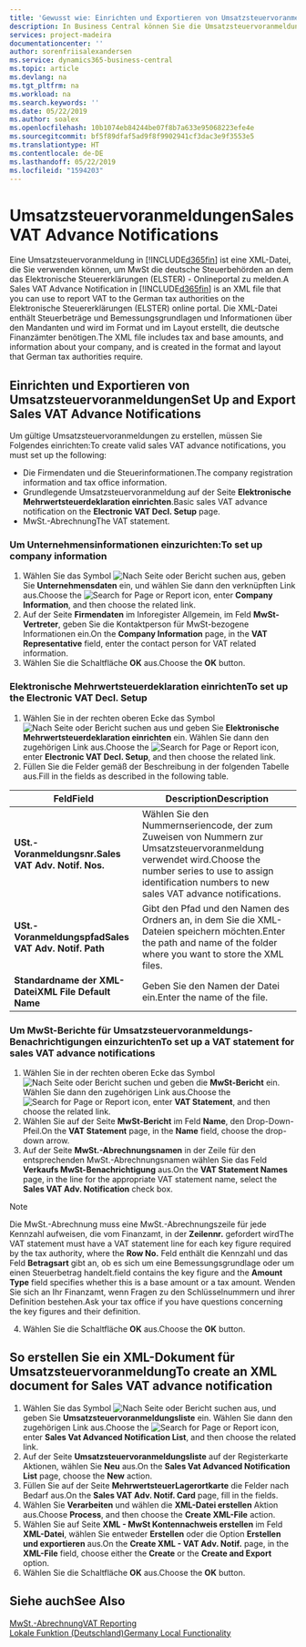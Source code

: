 ```yaml
---
title: 'Gewusst wie: Einrichten und Exportieren von Umsatzsteuervoranmeldungen'
description: In Business Central können Sie die Umsatzsteuervoranmeldungsdatei-Benachrichtigung elektronisch an das Portal übermitteln.
services: project-madeira
documentationcenter: ''
author: sorenfriisalexandersen
ms.service: dynamics365-business-central
ms.topic: article
ms.devlang: na
ms.tgt_pltfrm: na
ms.workload: na
ms.search.keywords: ''
ms.date: 05/22/2019
ms.author: soalex
ms.openlocfilehash: 10b1074eb84244be07f8b7a633e95068223efe4e
ms.sourcegitcommit: bf5f89dfaf5ad9f8f9902941cf3dac3e9f3553e5
ms.translationtype: HT
ms.contentlocale: de-DE
ms.lasthandoff: 05/22/2019
ms.locfileid: "1594203"
---
```

# <a name="sales-vat-advance-notifications"></a><span data-ttu-id="08f9f-103">Umsatzsteuervoranmeldungen</span><span class="sxs-lookup"><span data-stu-id="08f9f-103">Sales VAT Advance Notifications</span></span>  
<span data-ttu-id="08f9f-104">Eine Umsatzsteuervoranmeldung in [!INCLUDE[d365fin](../../includes/d365fin_md.md)] ist eine XML-Datei, die Sie verwenden können, um MwSt die deutsche Steuerbehörden an dem das Elektronische Steuererklärungen (ELSTER) - Onlineportal zu melden.</span><span class="sxs-lookup"><span data-stu-id="08f9f-104">A Sales VAT Advance Notification in [!INCLUDE[d365fin](../../includes/d365fin_md.md)] is an XML file that you can use to report VAT to the German tax authorities on the Elektronische Steuererklärungen (ELSTER) online portal.</span></span> <span data-ttu-id="08f9f-105">Die XML-Datei enthält Steuerbeträge und Bemessungsgrundlagen und Informationen über den Mandanten und wird im Format und im Layout erstellt, die deutsche Finanzämter benötigen.</span><span class="sxs-lookup"><span data-stu-id="08f9f-105">The XML file includes tax and base amounts, and information about your company, and is created in the format and layout that German tax authorities require.</span></span>    

## <a name="set-up-and-export-sales-vat-advance-notifications"></a><span data-ttu-id="08f9f-106">Einrichten und Exportieren von Umsatzsteuervoranmeldungen</span><span class="sxs-lookup"><span data-stu-id="08f9f-106">Set Up and Export Sales VAT Advance Notifications</span></span>
<span data-ttu-id="08f9f-107">Um gültige Umsatzsteuervoranmeldungen zu erstellen, müssen Sie Folgendes einrichten:</span><span class="sxs-lookup"><span data-stu-id="08f9f-107">To create valid sales VAT advance notifications, you must set up the following:</span></span>  

- <span data-ttu-id="08f9f-108">Die Firmendaten und die Steuerinformationen.</span><span class="sxs-lookup"><span data-stu-id="08f9f-108">The company registration information and tax office information.</span></span>  
- <span data-ttu-id="08f9f-109">Grundlegende Umsatzsteuervoranmeldung auf der Seite **Elektronische Mehrwertsteuerdeklaration einrichten**.</span><span class="sxs-lookup"><span data-stu-id="08f9f-109">Basic sales VAT advance notification on the **Electronic VAT Decl. Setup** page.</span></span>
- <span data-ttu-id="08f9f-110">MwSt.-Abrechnung</span><span class="sxs-lookup"><span data-stu-id="08f9f-110">The VAT statement.</span></span>  

### <a name="to-set-up-company-information"></a><span data-ttu-id="08f9f-111">Um Unternehmensinformationen einzurichten:</span><span class="sxs-lookup"><span data-stu-id="08f9f-111">To set up company information</span></span>  
1. <span data-ttu-id="08f9f-112">Wählen Sie das Symbol ![Nach Seite oder Bericht suchen](../../media/ui-search/search_small.png "Symbol \"Nach Seite oder Bericht suchen\"") aus, geben Sie **Unternehmensdaten** ein, und wählen Sie dann den verknüpften Link aus.</span><span class="sxs-lookup"><span data-stu-id="08f9f-112">Choose the ![Search for Page or Report](../../media/ui-search/search_small.png "Search for Page or Report icon") icon, enter **Company Information**, and then choose the related link.</span></span>  
2. <span data-ttu-id="08f9f-113">Auf der Seite **Firmendaten** im Inforegister Allgemein, im Feld **MwSt-Vertreter**, geben Sie die Kontaktperson für MwSt-bezogene Informationen ein.</span><span class="sxs-lookup"><span data-stu-id="08f9f-113">On the **Company Information** page, in the **VAT Representative** field, enter the contact person for VAT related information.</span></span>  
3. <span data-ttu-id="08f9f-114">Wählen Sie die Schaltfläche **OK** aus.</span><span class="sxs-lookup"><span data-stu-id="08f9f-114">Choose the **OK** button.</span></span>  

### <a name="to-set-up-the-electronic-vat-decl-setup"></a><span data-ttu-id="08f9f-115">Elektronische Mehrwertsteuerdeklaration einrichten</span><span class="sxs-lookup"><span data-stu-id="08f9f-115">To set up the Electronic VAT Decl. Setup</span></span>
1. <span data-ttu-id="08f9f-116">Wählen Sie in der rechten oberen Ecke das Symbol ![Nach Seite oder Bericht suchen](../../media/ui-search/search_small.png "Nach Seite oder Bericht suchen") aus und geben Sie **Elektronische Mehrwertsteuerdeklaration einrichten** ein. Wählen Sie dann den zugehörigen Link aus.</span><span class="sxs-lookup"><span data-stu-id="08f9f-116">Choose the ![Search for Page or Report](../../media/ui-search/search_small.png "Search for Page or Report icon") icon, enter **Electronic VAT Decl. Setup**, and then choose the related link.</span></span>
2. <span data-ttu-id="08f9f-117">Füllen Sie die Felder gemäß der Beschreibung in der folgenden Tabelle aus.</span><span class="sxs-lookup"><span data-stu-id="08f9f-117">Fill in the fields as described in the following table.</span></span>

|<span data-ttu-id="08f9f-118">Feld</span><span class="sxs-lookup"><span data-stu-id="08f9f-118">Field</span></span>|<span data-ttu-id="08f9f-119">Description</span><span class="sxs-lookup"><span data-stu-id="08f9f-119">Description</span></span>|
|-----|-----|
|<span data-ttu-id="08f9f-120">**USt.-Voranmeldungsnr.**</span><span class="sxs-lookup"><span data-stu-id="08f9f-120">**Sales VAT Adv. Notif. Nos.**</span></span>|<span data-ttu-id="08f9f-121">Wählen Sie den Nummernseriencode, der zum Zuweisen von Nummern zur Umsatzsteuervoranmeldung verwendet wird.</span><span class="sxs-lookup"><span data-stu-id="08f9f-121">Choose the number series to use to assign identification numbers to new sales VAT advance notifications.</span></span>|
|<span data-ttu-id="08f9f-122">**USt.-Voranmeldungspfad**</span><span class="sxs-lookup"><span data-stu-id="08f9f-122">**Sales VAT Adv. Notif. Path**</span></span>|<span data-ttu-id="08f9f-123">Gibt den Pfad und den Namen des Ordners an, in dem Sie die XML-Dateien speichern möchten.</span><span class="sxs-lookup"><span data-stu-id="08f9f-123">Enter the path and name of the folder where you want to store the XML files.</span></span>|
|<span data-ttu-id="08f9f-124">**Standardname der XML-Datei**</span><span class="sxs-lookup"><span data-stu-id="08f9f-124">**XML File Default Name**</span></span>|<span data-ttu-id="08f9f-125">Geben Sie den Namen der Datei ein.</span><span class="sxs-lookup"><span data-stu-id="08f9f-125">Enter the name of the file.</span></span>|

### <a name="to-set-up-a-vat-statement-for-sales-vat-advance-notifications"></a><span data-ttu-id="08f9f-126">Um MwSt-Berichte für Umsatzsteuervoranmeldungs-Benachrichtigungen einzurichten</span><span class="sxs-lookup"><span data-stu-id="08f9f-126">To set up a VAT statement for sales VAT advance notifications</span></span>  
1.  <span data-ttu-id="08f9f-127">Wählen Sie in der rechten oberen Ecke das Symbol ![Nach Seite oder Bericht suchen](../../media/ui-search/search_small.png "Nach Seite oder Bericht suchen") und geben die **MwSt-Bericht** ein. Wählen Sie dann den zugehörigen Link aus.</span><span class="sxs-lookup"><span data-stu-id="08f9f-127">Choose the ![Search for Page or Report](../../media/ui-search/search_small.png "Search for Page or Report icon") icon, enter **VAT Statement**, and then choose the related link.</span></span>  
2.  <span data-ttu-id="08f9f-128">Wählen Sie auf der Seite **MwSt-Bericht** im Feld **Name**, den Drop-Down-Pfeil.</span><span class="sxs-lookup"><span data-stu-id="08f9f-128">On the **VAT Statement** page, in the **Name** field, choose the drop-down arrow.</span></span>  
3.  <span data-ttu-id="08f9f-129">Auf der Seite **MwSt.-Abrechnungsnamen** in der Zeile für den entsprechenden MwSt.-Abrechnungsnamen wählen Sie das Feld **Verkaufs MwSt-Benachrichtigung** aus.</span><span class="sxs-lookup"><span data-stu-id="08f9f-129">On the **VAT Statement Names** page, in the line for the appropriate VAT statement name, select the **Sales VAT Adv. Notification** check box.</span></span>

> [!NOTE]  
 >  <span data-ttu-id="08f9f-130">Die MwSt.-Abrechnung muss eine MwSt.-Abrechnungszeile für jede Kennzahl aufweisen, die vom Finanzamt, in der **Zeilennr.** gefordert wird</span><span class="sxs-lookup"><span data-stu-id="08f9f-130">The VAT statement must have a VAT statement line for each key figure required by the tax authority, where the **Row No.**</span></span> <span data-ttu-id="08f9f-131">Feld enthält die Kennzahl und das Feld **Betragsart** gibt an, ob es sich um eine Bemessungsgrundlage oder um einen Steuerbetrag handelt.</span><span class="sxs-lookup"><span data-stu-id="08f9f-131">field contains the key figure and the **Amount Type** field specifies whether this is a base amount or a tax amount.</span></span> <span data-ttu-id="08f9f-132">Wenden Sie sich an Ihr Finanzamt, wenn Fragen zu den Schlüsselnummern und ihrer Definition bestehen.</span><span class="sxs-lookup"><span data-stu-id="08f9f-132">Ask your tax office if you have questions concerning the key figures and their definition.</span></span>

4. <span data-ttu-id="08f9f-133">Wählen Sie die Schaltfläche **OK** aus.</span><span class="sxs-lookup"><span data-stu-id="08f9f-133">Choose the **OK** button.</span></span>  

## <a name="to-create-an-xml-document-for-sales-vat-advance-notification"></a><span data-ttu-id="08f9f-134">So erstellen Sie ein XML-Dokument für Umsatzsteuervoranmeldung</span><span class="sxs-lookup"><span data-stu-id="08f9f-134">To create an XML document for Sales VAT advance notification</span></span>  
1. <span data-ttu-id="08f9f-135">Wählen Sie das Symbol ![Nach Seite oder Bericht suchen](../../media/ui-search/search_small.png "Symbol „Nach Seite oder Bericht suchen”") aus, und geben Sie **Umsatzsteuervoranmeldungsliste** ein. Wählen Sie dann den zugehörigen Link aus.</span><span class="sxs-lookup"><span data-stu-id="08f9f-135">Choose the ![Search for Page or Report](../../media/ui-search/search_small.png "Search for Page or Report icon") icon, enter **Sales Vat Advanced Notification List**, and then choose the related link.</span></span>  
2. <span data-ttu-id="08f9f-136">Auf der Seite **Umsatzsteuervoranmeldungsliste** auf der Registerkarte Aktionen, wählen Sie **Neu** aus.</span><span class="sxs-lookup"><span data-stu-id="08f9f-136">On the **Sales Vat Advanced Notification List** page, choose the **New** action.</span></span>  
3. <span data-ttu-id="08f9f-137">Füllen Sie auf der Seite **MehrwertsteuerLagerortkarte** die Felder nach Bedarf aus.</span><span class="sxs-lookup"><span data-stu-id="08f9f-137">On the **Sales VAT Adv. Notif. Card** page, fill in the fields.</span></span>
4. <span data-ttu-id="08f9f-138">Wählen Sie **Verarbeiten** und wählen die **XML-Datei erstellen** Aktion aus.</span><span class="sxs-lookup"><span data-stu-id="08f9f-138">Choose **Process**, and then choose the **Create XML-File** action.</span></span>  
5. <span data-ttu-id="08f9f-139">Wählen Sie auf Seite **XML - MwSt Kontennachweis erstellen** im Feld **XML-Datei**, wählen Sie entweder **Erstellen** oder die Option **Erstellen und exportieren** aus.</span><span class="sxs-lookup"><span data-stu-id="08f9f-139">On the **Create XML - VAT Adv. Notif.** page, in the **XML-File** field, choose either the **Create** or the **Create and Export** option.</span></span>  
6. <span data-ttu-id="08f9f-140">Wählen Sie die Schaltfläche **OK** aus.</span><span class="sxs-lookup"><span data-stu-id="08f9f-140">Choose the **OK** button.</span></span>  

## <a name="see-also"></a><span data-ttu-id="08f9f-141">Siehe auch</span><span class="sxs-lookup"><span data-stu-id="08f9f-141">See Also</span></span>
[<span data-ttu-id="08f9f-142">MwSt.-Abrechnung</span><span class="sxs-lookup"><span data-stu-id="08f9f-142">VAT Reporting</span></span>](vat-reporting.md)  
[<span data-ttu-id="08f9f-143">Lokale Funktion (Deutschland)</span><span class="sxs-lookup"><span data-stu-id="08f9f-143">Germany Local Functionality</span></span>](germany-local-functionality.md)
